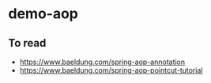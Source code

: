 # demo-aop

## To read

- https://www.baeldung.com/spring-aop-annotation
- https://www.baeldung.com/spring-aop-pointcut-tutorial